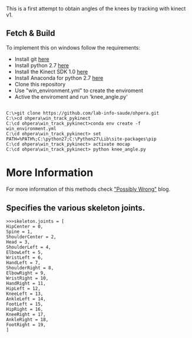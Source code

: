This is a first attempt to obtain angles of the knees by tracking with kinect v1.
## <a name="fetch-build"></a>Fetch & Build
To implement this on windows follow the requirements:
- Install git [here](https://git-scm.com/download/win)
- Install python 2.7 [here](https://www.python.org/downloads/release/python-2713/)
- Install the Kinect SDK 1.0 [here](http://www.microsoft.com/en-us/download/details.aspx?id=28782)
- Install Anaconda for python 2.7 [here](https://www.continuum.io/downloads#windows)
- Clone this repository
- Use "win_environment.yml" to create the enviroment
- Active the enviroment and run 'knee_angle.py'

## <a name="fetch-build"></a>

    C:\>git clone https://github.com/lab-info-saude/ohpera.git
    C:\>cd ohpera\win_track_pykinect
    C:\cd ohpera\win_track_pykinect>conda env create -f win_environment.yml
    C:\cd ohpera\win_track_pykinect> set PATH=%PATH%;C:\python27;C:\Python27\Lib\site-packages\pip
    C:\cd ohpera\win_track_pykinect> activate mocap
    C:\cd ohpera\win_track_pykinect> python knee_angle.py

# More Information
For more information of this methods check ["Possibly Wrong"](https://possiblywrong.wordpress.com/2012/11/04/kinect-skeleton-tracking-with-visual-python/#comment-3129) blog.

## <a name="fetch-build"></a>Specifies the various skeleton joints.

    >>>skeleton.joints = [
    HipCenter = 0,
    Spine = 1,
    ShoulderCenter = 2,
    Head = 3,
    ShoulderLeft = 4,
    ElbowLeft = 5,
    WristLeft = 6,
    HandLeft = 7,
    ShoulderRight = 8,
    ElbowRight = 9,
    WristRight = 10,
    HandRight = 11,
    HipLeft = 12,
    KneeLeft = 13,
    AnkleLeft = 14,
    FootLeft = 15,
    HipRight = 16,
    KneeRight = 17,
    AnkleRight = 18,
    FootRight = 19,
    ]
